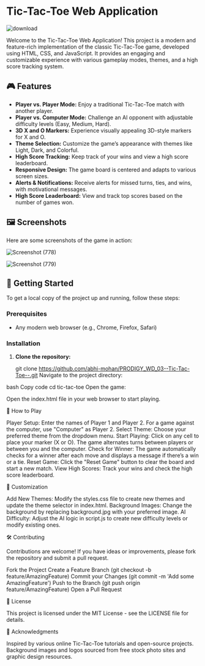 # Tic-Tac-Toe Web Application
![download](https://github.com/user-attachments/assets/cf82658c-f56d-488d-ba63-45310d4e854f)


Welcome to the Tic-Tac-Toe Web Application! This project is a modern and feature-rich implementation of the classic Tic-Tac-Toe game, developed using HTML, CSS, and JavaScript. It provides an engaging and customizable experience with various gameplay modes, themes, and a high score tracking system.

## 🎮 Features

- **Player vs. Player Mode:** Enjoy a traditional Tic-Tac-Toe match with another player.
- **Player vs. Computer Mode:** Challenge an AI opponent with adjustable difficulty levels (Easy, Medium, Hard).
- **3D X and O Markers:** Experience visually appealing 3D-style markers for X and O.
- **Theme Selection:** Customize the game’s appearance with themes like Light, Dark, and Colorful.
- **High Score Tracking:** Keep track of your wins and view a high score leaderboard.
- **Responsive Design:** The game board is centered and adapts to various screen sizes.
- **Alerts & Notifications:** Receive alerts for missed turns, ties, and wins, with motivational messages.
- **High Score Leaderboard:** View and track top scores based on the number of games won.

## 🖼️ Screenshots

Here are some screenshots of the game in action:

![Screenshot (778)](https://github.com/user-attachments/assets/b2ea5af5-b7dc-4178-8e99-bce5f3811cb7)

![Screenshot (779)](https://github.com/user-attachments/assets/8a2359dc-42d6-4ca0-af2e-b80131ba6d61)


## 🚀 Getting Started

To get a local copy of the project up and running, follow these steps:

### Prerequisites

- Any modern web browser (e.g., Chrome, Firefox, Safari)

### Installation

1. **Clone the repository:**

   git clone https://github.com/abhi-mohan/PRODIGY_WD_03--Tic-Tac-Toe--.git
Navigate to the project directory:

bash
Copy code
cd tic-tac-toe
Open the game:

Open the index.html file in your web browser to start playing.

📖 How to Play

Player Setup: Enter the names of Player 1 and Player 2. For a game against the computer, use "Computer" as Player 2.
Select Theme: Choose your preferred theme from the dropdown menu.
Start Playing: Click on any cell to place your marker (X or O). The game alternates turns between players or between you and the computer.
Check for Winner: The game automatically checks for a winner after each move and displays a message if there’s a win or a tie.
Reset Game: Click the "Reset Game" button to clear the board and start a new match.
View High Scores: Track your wins and check the high score leaderboard.


🎨 Customization

Add New Themes: Modify the styles.css file to create new themes and update the theme selector in index.html.
Background Images: Change the background by replacing background.jpg with your preferred image.
AI Difficulty: Adjust the AI logic in script.js to create new difficulty levels or modify existing ones.

🛠️ Contributing

Contributions are welcome! If you have ideas or improvements, please fork the repository and submit a pull request.

Fork the Project
Create a Feature Branch (git checkout -b feature/AmazingFeature)
Commit your Changes (git commit -m 'Add some AmazingFeature')
Push to the Branch (git push origin feature/AmazingFeature)
Open a Pull Request

📄 License

This project is licensed under the MIT License - see the LICENSE file for details.

📝 Acknowledgments

Inspired by various online Tic-Tac-Toe tutorials and open-source projects.
Background images and logos sourced from free stock photo sites and graphic design resources.
